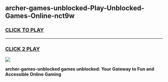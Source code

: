 
## archer-games-unblocked-Play-Unblocked-Games-Online-nct9w
<h3>
<a href="https://premium76.site?title=archer-games-unblocked&ref=25A">CLICK TO PLAY</a></h3>
<hr>

<h3>
<a href="https://premium76.site?title=archer-games-unblocked&ref=25A">CLICK 2 PLAY</a>
  
</h3>

<a href="https://premium76.site?title=archer-games-unblocked&ref=25A"><img src="https://clearcache.store/games.png"></a>


**archer-games-unblocked games unblocked: Your Gateway to Fun and Accessible Online Gaming**
